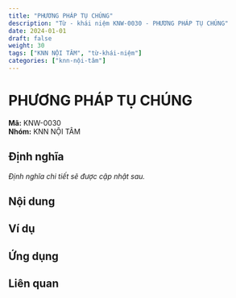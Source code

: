 ```yaml
---
title: "PHƯƠNG PHÁP TỤ CHÚNG"
description: "Từ - khái niệm KNW-0030 - PHƯƠNG PHÁP TỤ CHÚNG"
date: 2024-01-01
draft: false
weight: 30
tags: ["KNN NỘI TÂM", "từ-khái-niệm"]
categories: ["knn-nội-tâm"]
---
```


# PHƯƠNG PHÁP TỤ CHÚNG

**Mã:** KNW-0030  
**Nhóm:** KNN NỘI TÂM

## Định nghĩa

*Định nghĩa chi tiết sẽ được cập nhật sau.*

## Nội dung

<!-- Nội dung chi tiết sẽ được điền vào đây -->

## Ví dụ

<!-- Ví dụ minh họa -->

## Ứng dụng

<!-- Cách ứng dụng từ/khái niệm này trong thực tế -->

## Liên quan

<!-- Các từ/khái niệm liên quan khác -->
